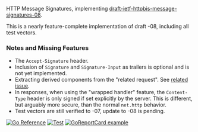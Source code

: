 HTTP Message Signatures, implementing [draft-ietf-httpbis-message-signatures-08](https://www.ietf.org/archive/id/draft-ietf-httpbis-message-signatures-08.html).

This is a nearly feature-complete implementation of draft -08, including all test vectors.

### Notes and Missing Features
* The `Accept-Signature` header.
* Inclusion of `Signature` and `Signature-Input` as trailers is optional and is not yet implemented.
* Extracting derived components from the "related request". See [related issue](https://github.com/httpwg/http-extensions/issues/1905).
* In responses, when using the "wrapped handler" feature, the `Content-Type` header is only signed if set explicitly by the server. This is different, but arguably more secure, than the normal `net.http` behavior.
* Test vectors are still verified to -07, update to -08 is pending.

[![Go Reference](https://pkg.go.dev/badge/github.com/yaronf/httpsign.svg)](https://pkg.go.dev/github.com/yaronf/httpsign)
[![Test](https://github.com/yaronf/httpsign/actions/workflows/test.yml/badge.svg)](https://github.com/yaronf/httpsign/actions/workflows/test.yml)
[![GoReportCard example](https://goreportcard.com/badge/github.com/yaronf/httpsign)](https://goreportcard.com/report/github.com/yaronf/httpsign)
